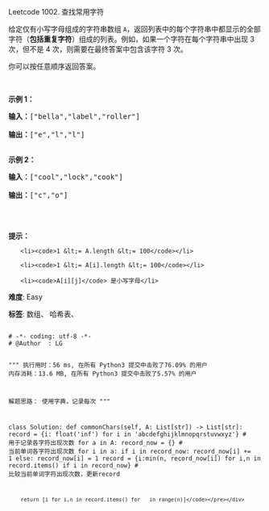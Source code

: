 Leetcode 1002. 查找常用字符
<p>给定仅有小写字母组成的字符串数组 <code>A</code>，返回列表中的每个字符串中都显示的全部字符（<strong>包括重复字符</strong>）组成的列表。例如，如果一个字符在每个字符串中出现 3 次，但不是 4 次，则需要在最终答案中包含该字符 3 次。</p>


<p>你可以按任意顺序返回答案。</p>



<p>&nbsp;</p>



<p><strong>示例 1：</strong></p>



<pre><strong>输入：</strong>[&quot;bella&quot;,&quot;label&quot;,&quot;roller&quot;]

<strong>输出：</strong>[&quot;e&quot;,&quot;l&quot;,&quot;l&quot;]

</pre>



<p><strong>示例 2：</strong></p>



<pre><strong>输入：</strong>[&quot;cool&quot;,&quot;lock&quot;,&quot;cook&quot;]

<strong>输出：</strong>[&quot;c&quot;,&quot;o&quot;]

</pre>



<p>&nbsp;</p>



<p><strong>提示：</strong></p>



<ol>

	<li><code>1 &lt;= A.length &lt;= 100</code></li>

	<li><code>1 &lt;= A[i].length &lt;= 100</code></li>

	<li><code>A[i][j]</code> 是小写字母</li>

</ol>





 **难度**: Easy



 **标签**: 数组、 哈希表、 





<div class="hcb_wrap">
<pre class="prism undefined-numbers lang-python" data-lang="Python"><code>
# -*- coding: utf-8 -*-
# @Author  : LG

"""
执行用时：56 ms, 在所有 Python3 提交中击败了76.09% 的用户
内存消耗：13.6 MB, 在所有 Python3 提交中击败了5.57% 的用户

解题思路：
    使用字典，记录每次
"""

class Solution:
    def commonChars(self, A: List[str]) -> List[str]:
        record = {i: float('inf') for i in 'abcdefghijklmnopqrstuvwxyz'}    # 用于记录各字符出现次数
        for a in A:
            record_now = {} # 当前单词各字符出现次数
            for i in a:
                if i in record_now:
                    record_now[i] += 1
                else:
                    record_now[i] = 1
            record = {i:min(n, record_now[i]) for i,n in record.items() if i in record_now} # 比较当前单词字符出现次数，更新record

        return [i for i,n in record.items() for _ in range(n)]</code></pre></div>
